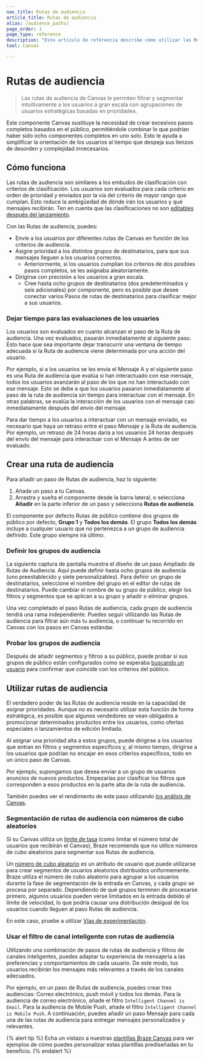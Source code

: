 ```yaml
---
nav_title: Rutas de audiencia 
article_title: Rutas de audiencia 
alias: /audience_paths/
page_order: 1
page_type: reference
description: "Este artículo de referencia describe cómo utilizar las Rutas de Audiencia en su Canvas para filtrar y segmentar intuitivamente a los usuarios a gran escala con agrupaciones de usuarios estratégicas basadas en prioridades."
tool: Canvas

---
```


# Rutas de audiencia 

> Las rutas de audiencia de Canvas le permiten filtrar y segmentar intuitivamente a los usuarios a gran escala con agrupaciones de usuarios estratégicas basadas en prioridades. 

Este componente Canvas sustituye la necesidad de crear excesivos pasos completos basados en el público, permitiéndole combinar lo que podrían haber sido ocho componentes completos en uno solo. Esto le ayuda a simplificar la orientación de los usuarios al tiempo que despeja sus lienzos de desorden y complejidad innecesarios. 

## Cómo funciona



Las rutas de audiencia son similares a los embudos de clasificación con criterios de clasificación. Los usuarios son evaluados para cada criterio en orden de prioridad y enviados por la vía del criterio de mayor rango que cumplan. Esto reduce la ambigüedad de dónde irán los usuarios y qué mensajes recibirán. Ten en cuenta que las clasificaciones no son [editables después del lanzamiento]({{site.baseurl}}/post-launch_edits/).

Con las Rutas de audiencia, puedes:

- Envíe a los usuarios por diferentes rutas de Canvas en función de los criterios de audiencia.
- Asigne prioridad a los distintos grupos de destinatarios, para que sus mensajes lleguen a los usuarios correctos. 
  - Anteriormente, si los usuarios cumplían los criterios de dos posibles pasos completos, se les asignaba aleatoriamente. 
- Dirigirse con precisión a los usuarios a gran escala.
  - Cree hasta ocho grupos de destinatarios (dos predeterminados y seis adicionales) por componente, pero es posible que desee conectar varios Pasos de rutas de destinatarios para clasificar mejor a sus usuarios. 

### Dejar tiempo para las evaluaciones de los usuarios



Los usuarios son evaluados en cuanto alcanzan el paso de la Ruta de audiencia. Una vez evaluados, pasarán inmediatamente al siguiente paso. Esto hace que sea importante dejar transcurrir una ventana de tiempo adecuada si la Ruta de audiencia viene determinada por una acción del usuario.

Por ejemplo, si a los usuarios se les envía el Mensaje A y el siguiente paso es una Ruta de audiencia que evalúa si han interactuado con ese mensaje, todos los usuarios avanzarán al paso de los que no han interactuado con ese mensaje. Esto se debe a que los usuarios pasaron inmediatamente al paso de la ruta de audiencia sin tiempo para interactuar con el mensaje. En otras palabras, se evalúa la interacción de los usuarios con el mensaje casi inmediatamente después del envío del mensaje.

Para dar tiempo a los usuarios a interactuar con un mensaje enviado, es necesario que haya un retraso entre el paso Mensaje y la Ruta de audiencia. Por ejemplo, un retraso de 24 horas daría a los usuarios 24 horas después del envío del mensaje para interactuar con el Mensaje A antes de ser evaluado.

 

## Crear una ruta de audiencia

Para añadir un paso de Rutas de audiencia, haz lo siguiente: 

1. Añade un paso a tu Canvas. 
2. Arrastra y suelta el componente desde la barra lateral, o selecciona <i class="fas fa-plus-circle"></i> **Añadir** en la parte inferior de un paso y selecciona **Rutas de audiencia**.

El componente por defecto Rutas de público contiene dos grupos de público por defecto, **Grupo 1** y **Todos los demás**. El grupo **Todos los demás** incluye a cualquier usuario que no pertenezca a un grupo de audiencia definido. Este grupo siempre irá último.

### Definir los grupos de audiencia

La siguiente captura de pantalla muestra el diseño de un paso Ampliado de Rutas de Audiencia. Aquí puede definir hasta ocho grupos de audiencia (uno preestablecido y siete personalizables). Para definir un grupo de destinatarios, seleccione el nombre del grupo en el editor de rutas de destinatarios. Puede cambiar el nombre de su grupo de público, elegir los filtros y segmentos que se aplican a su grupo y añadir o eliminar grupos.





Una vez completado el paso Rutas de audiencia, cada grupo de audiencia tendrá una rama independiente. Puedes seguir utilizando las Rutas de audiencia para filtrar aún más tu audiencia, o continuar tu recorrido en Canvas con los pasos en Canvas estándar. 



### Probar los grupos de audiencia

Después de añadir segmentos y filtros a su público, puede probar si sus grupos de público están configurados como se esperaba [buscando un usuario]({{site.baseurl}}/user_guide/engagement_tools/segments/creating_a_segment/) para confirmar que coincide con los criterios del público.



## Utilizar rutas de audiencia

El verdadero poder de las Rutas de audiencia reside en la capacidad de asignar prioridades. Aunque no es necesario utilizar esta función de forma estratégica, es posible que algunos vendedores se vean obligados a promocionar determinados productos entre los usuarios, como ofertas especiales o lanzamientos de edición limitada. 

Al asignar una prioridad alta a estos grupos, puede dirigirse a los usuarios que entran en filtros y segmentos específicos y, al mismo tiempo, dirigirse a los usuarios que podrían no encajar en esos criterios específicos, todo en un único paso de Canvas.



Por ejemplo, supongamos que desea enviar a un grupo de usuarios anuncios de nuevos productos. Empezarías por clasificar los filtros que corresponden a esos productos en la parte alta de la ruta de audiencia.  

    

También puedes ver el rendimiento de este paso utilizando [los análisis de Canvas]({{site.baseurl}}/user_guide/engagement_tools/canvas/testing_canvases/measuring_and_testing_with_canvas_analytics/#performance-visualization).

### Segmentación de rutas de audiencia con números de cubo aleatorios

Si su Canvas utiliza un [límite de tasa]({{site.baseurl}}/user_guide/engagement_tools/campaigns/building_campaigns/rate-limiting/) (como limitar el número total de usuarios que recibirán el Canvas), Braze recomienda que no utilice números de cubo aleatorios para segmentar sus Rutas de audiencia. 

Un [número de cubo aleatorio]({{site.baseurl}}/user_guide/engagement_tools/testing/random_bucket_numbers/) es un atributo de usuario que puede utilizarse para crear segmentos de usuarios aleatorios distribuidos uniformemente. Braze utiliza el número de cubo aleatorio para agrupar a los usuarios durante la fase de segmentación de la entrada en Canvas, y cada grupo se procesa por separado. Dependiendo de qué grupos terminen de procesarse primero, algunos usuarios pueden verse limitados en la entrada debido al límite de velocidad, lo que podría causar una distribución desigual de los usuarios cuando lleguen al paso Rutas de audiencia.

En este caso, pruebe a utilizar [Vías de experimentación]({{site.baseurl}}/user_guide/engagement_tools/canvas/canvas_components/experiment_step/).

### Usar el filtro de canal inteligente con rutas de audiencia

Utilizando una combinación de pasos de rutas de audiencia y filtros de canales inteligentes, puedes adaptar tu experiencia de mensajería a las preferencias y comportamientos de cada usuario. De este modo, tus usuarios recibirán los mensajes más relevantes a través de los canales adecuados.

Por ejemplo, en un paso de Rutas de audiencia, puedes crear tres audiencias: Correo electrónico, push móvil y todos los demás. Para la audiencia de correo electrónico, añade el filtro `Intelligent Channel is Email`. Para la audiencia de Mobile Push, añade el filtro `Intelligent Channel is Mobile Push`. A continuación, puedes añadir un paso Mensaje para cada una de las rutas de audiencia para entregar mensajes personalizados y relevantes.

{% alert tip %}
Echa un vistazo a nuestras [plantillas Braze Canvas]({{site.baseurl}}/user_guide/engagement_tools/canvas/get_started/braze_templates) para ver ejemplos de cómo puedes personalizar estas plantillas prediseñadas en tu beneficio.
{% endalert %}
